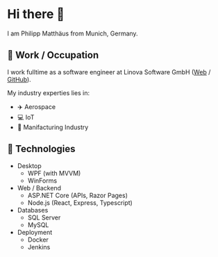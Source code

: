 # Hi there 👋

I am Philipp Matthäus from Munich, Germany.

## :briefcase: Work / Occupation

I work fulltime as a software engineer at Linova Software GmbH ([Web](https://www.linova.de) / [GitHub](https://github.com/linova-software)).

My industry experties lies in:

- :airplane: Aerospace
- :computer: IoT
- :wrench: Manifacturing Industry

## :microscope: Technologies

- Desktop
  - WPF (with MVVM)
  - WinForms
- Web / Backend
  - ASP.NET Core (APIs, Razor Pages)
  - Node.js (React, Express, Typescript)
- Databases
  - SQL Server
  - MySQL
- Deployment
  - Docker
  - Jenkins
